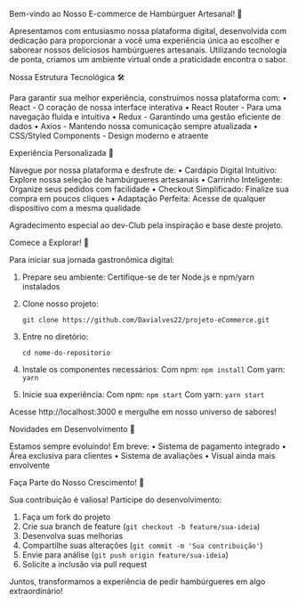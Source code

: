 Bem-vindo ao Nosso E-commerce de Hambúrguer Artesanal! 🍔

Apresentamos com entusiasmo nossa plataforma digital, desenvolvida com dedicação para proporcionar a você uma experiência única ao escolher e saborear nossos deliciosos hambúrgueres artesanais. Utilizando tecnologia de ponta, criamos um ambiente virtual onde a praticidade encontra o sabor.

Nossa Estrutura Tecnológica 🛠️

Para garantir sua melhor experiência, construímos nossa plataforma com:
• React - O coração de nossa interface interativa
• React Router - Para uma navegação fluida e intuitiva
• Redux - Garantindo uma gestão eficiente de dados
• Axios - Mantendo nossa comunicação sempre atualizada
• CSS/Styled Components - Design moderno e atraente

Experiência Personalizada 📱

Navegue por nossa plataforma e desfrute de:
• Cardápio Digital Intuitivo: Explore nossa seleção de hambúrgueres artesanais
• Carrinho Inteligente: Organize seus pedidos com facilidade
• Checkout Simplificado: Finalize sua compra em poucos cliques
• Adaptação Perfeita: Acesse de qualquer dispositivo com a mesma qualidade

Agradecimento especial ao dev-Club pela inspiração e base deste projeto.

Comece a Explorar! 🚀

Para iniciar sua jornada gastronômica digital:

1. Prepare seu ambiente:
   Certifique-se de ter Node.js e npm/yarn instalados

2. Clone nosso projeto:
   ```
   git clone https://github.com/Davialves22/projeto-eCommerce.git
   ```

3. Entre no diretório:
   ```
   cd nome-do-repositorio
   ```

4. Instale os componentes necessários:
   Com npm: `npm install`
   Com yarn: `yarn`

5. Inicie sua experiência:
   Com npm: `npm start`
   Com yarn: `yarn start`

Acesse http://localhost:3000 e mergulhe em nosso universo de sabores!

Novidades em Desenvolvimento 🌟

Estamos sempre evoluindo! Em breve:
• Sistema de pagamento integrado
• Área exclusiva para clientes
• Sistema de avaliações
• Visual ainda mais envolvente

Faça Parte do Nosso Crescimento! 🤝

Sua contribuição é valiosa! Participe do desenvolvimento:
1. Faça um fork do projeto
2. Crie sua branch de feature (`git checkout -b feature/sua-ideia`)
3. Desenvolva suas melhorias
4. Compartilhe suas alterações (`git commit -m 'Sua contribuição'`)
5. Envie para análise (`git push origin feature/sua-ideia`)
6. Solicite a inclusão via pull request

Juntos, transformamos a experiência de pedir hambúrgueres em algo extraordinário!
